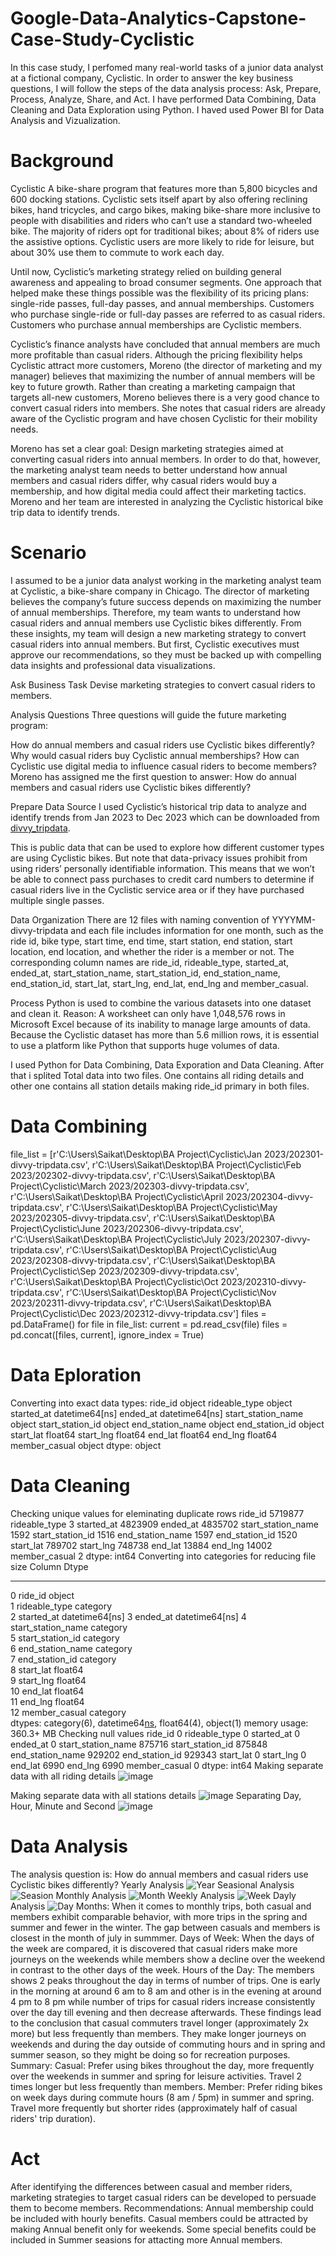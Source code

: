 # Google-Data-Analytics-Capstone-Case-Study-Cyclistic
In this case study, I perfomed many real-world tasks of a junior data analyst at a fictional company, Cyclistic. In order to answer the key business questions, I will follow the steps of the data analysis process: Ask, Prepare, Process, Analyze, Share, and Act.
I have performed Data Combining, Data Cleaning and Data Exploration using Python. I haved used Power BI for Data Analysis and Vizualization.
# Background
Cyclistic
A bike-share program that features more than 5,800 bicycles and 600 docking stations. Cyclistic sets itself apart by also offering reclining bikes, hand tricycles, and cargo bikes, making bike-share more inclusive to people with disabilities and riders who can’t use a standard two-wheeled bike. The majority of riders opt for traditional bikes; about 8% of riders use the assistive options. Cyclistic users are more likely to ride for leisure, but about 30% use them to commute to work each day.

Until now, Cyclistic’s marketing strategy relied on building general awareness and appealing to broad consumer segments. One approach that helped make these things possible was the flexibility of its pricing plans: single-ride passes, full-day passes, and annual memberships. Customers who purchase single-ride or full-day passes are referred to as casual riders. Customers who purchase annual memberships are Cyclistic members.

Cyclistic’s finance analysts have concluded that annual members are much more profitable than casual riders. Although the pricing flexibility helps Cyclistic attract more customers, Moreno (the director of marketing and my manager) believes that maximizing the number of annual members will be key to future growth. Rather than creating a marketing campaign that targets all-new customers, Moreno believes there is a very good chance to convert casual riders into members. She notes that casual riders are already aware of the Cyclistic program and have chosen Cyclistic for their mobility needs.

Moreno has set a clear goal: Design marketing strategies aimed at converting casual riders into annual members. In order to do that, however, the marketing analyst team needs to better understand how annual members and casual riders differ, why casual riders would buy a membership, and how digital media could affect their marketing tactics. Moreno and her team are interested in analyzing the Cyclistic historical bike trip data to identify trends.

# Scenario
I assumed to be a junior data analyst working in the marketing analyst team at Cyclistic, a bike-share company in Chicago. The director of marketing believes the company’s future success depends on maximizing the number of annual memberships. Therefore, my team wants to understand how casual riders and annual members use Cyclistic bikes differently. From these insights, my team will design a new marketing strategy to convert casual riders into annual members. But first, Cyclistic executives must approve our recommendations, so they must be backed up with compelling data insights and professional data visualizations.

Ask
Business Task
Devise marketing strategies to convert casual riders to members.

Analysis Questions
Three questions will guide the future marketing program:

How do annual members and casual riders use Cyclistic bikes differently?
Why would casual riders buy Cyclistic annual memberships?
How can Cyclistic use digital media to influence casual riders to become members?
Moreno has assigned me the first question to answer: How do annual members and casual riders use Cyclistic bikes differently?

Prepare
Data Source
I used Cyclistic’s historical trip data to analyze and identify trends from Jan 2023 to Dec 2023 which can be downloaded from [divvy_tripdata](https://divvy-tripdata.s3.amazonaws.com/index.html).

This is public data that can be used to explore how different customer types are using Cyclistic bikes. But note that data-privacy issues prohibit from using riders’ personally identifiable information. This means that we won’t be able to connect pass purchases to credit card numbers to determine if casual riders live in the Cyclistic service area or if they have purchased multiple single passes.

Data Organization
There are 12 files with naming convention of YYYYMM-divvy-tripdata and each file includes information for one month, such as the ride id, bike type, start time, end time, start station, end station, start location, end location, and whether the rider is a member or not. The corresponding column names are ride_id, rideable_type, started_at, ended_at, start_station_name, start_station_id, end_station_name, end_station_id, start_lat, start_lng, end_lat, end_lng and member_casual.

Process
Python is used to combine the various datasets into one dataset and clean it.
Reason:
A worksheet can only have 1,048,576 rows in Microsoft Excel because of its inability to manage large amounts of data. Because the Cyclistic dataset has more than 5.6 million rows, it is essential to use a platform like Python that supports huge volumes of data.

I used Python for Data Combining, Data Exporation and Data Cleaning. After that i splited Total data into two files. One contains all riding details and other one contains all station details making ride_id primary in both files. 

# Data Combining
file_list = [r'C:\Users\Saikat\Desktop\BA Project\Cyclistic\Jan 2023/202301-divvy-tripdata.csv',
            r'C:\Users\Saikat\Desktop\BA Project\Cyclistic\Feb 2023/202302-divvy-tripdata.csv',
            r'C:\Users\Saikat\Desktop\BA Project\Cyclistic\March 2023/202303-divvy-tripdata.csv',
            r'C:\Users\Saikat\Desktop\BA Project\Cyclistic\April 2023/202304-divvy-tripdata.csv',
            r'C:\Users\Saikat\Desktop\BA Project\Cyclistic\May 2023/202305-divvy-tripdata.csv',
            r'C:\Users\Saikat\Desktop\BA Project\Cyclistic\June 2023/202306-divvy-tripdata.csv',
            r'C:\Users\Saikat\Desktop\BA Project\Cyclistic\July 2023/202307-divvy-tripdata.csv',
            r'C:\Users\Saikat\Desktop\BA Project\Cyclistic\Aug 2023/202308-divvy-tripdata.csv',
            r'C:\Users\Saikat\Desktop\BA Project\Cyclistic\Sep 2023/202309-divvy-tripdata.csv',
            r'C:\Users\Saikat\Desktop\BA Project\Cyclistic\Oct 2023/202310-divvy-tripdata.csv',
            r'C:\Users\Saikat\Desktop\BA Project\Cyclistic\Nov 2023/202311-divvy-tripdata.csv',
            r'C:\Users\Saikat\Desktop\BA Project\Cyclistic\Dec 2023/202312-divvy-tripdata.csv']
files = pd.DataFrame()
for file in file_list:
    current = pd.read_csv(file)
    files = pd.concat([files, current], ignore_index = True)
# Data Eploration
Converting into exact data types:
ride_id                       object
rideable_type                 object
started_at            datetime64[ns]
ended_at              datetime64[ns]
start_station_name            object
start_station_id              object
end_station_name              object
end_station_id                object
start_lat                    float64
start_lng                    float64
end_lat                      float64
end_lng                      float64
member_casual                 object
dtype: object
# Data Cleaning
Checking unique values for eleminating duplicate rows
ride_id               5719877
rideable_type               3
started_at            4823909
ended_at              4835702
start_station_name       1592
start_station_id         1516
end_station_name         1597
end_station_id           1520
start_lat              789702
start_lng              748738
end_lat                 13884
end_lng                 14002
member_casual               2
dtype: int64
Converting into categories for reducing file size
Column              Dtype         
---  ------              -----         
 0   ride_id             object        
 1   rideable_type       category      
 2   started_at          datetime64[ns]
 3   ended_at            datetime64[ns]
 4   start_station_name  category      
 5   start_station_id    category      
 6   end_station_name    category      
 7   end_station_id      category      
 8   start_lat           float64       
 9   start_lng           float64       
 10  end_lat             float64       
 11  end_lng             float64       
 12  member_casual       category      
dtypes: category(6), datetime64[ns](2), float64(4), object(1)
memory usage: 360.3+ MB
Checking null values
ride_id                    0
rideable_type              0
started_at                 0
ended_at                   0
start_station_name    875716
start_station_id      875848
end_station_name      929202
end_station_id        929343
start_lat                  0
start_lng                  0
end_lat                 6990
end_lng                 6990
member_casual              0
dtype: int64
Making separate data with all riding details
![image](https://github.com/saikatdtt1/Google-Data-Analytics-Capstone-Case-Study-Cyclistic/assets/144656040/bf6f778a-122b-4a8b-9aa4-32baae6d14e8)

Making separate data with all stations details
![image](https://github.com/saikatdtt1/Google-Data-Analytics-Capstone-Case-Study-Cyclistic/assets/144656040/9a1b7def-f121-4658-a1a3-064e40e8e0fa)
Separating Day, Hour, Minute and Second
![image](https://github.com/saikatdtt1/Google-Data-Analytics-Capstone-Case-Study-Cyclistic/assets/144656040/d3322316-387d-46a1-8942-038873d17c76)

# Data Analysis
The analysis question is: How do annual members and casual riders use Cyclistic bikes differently?
Yearly Analysis
![Year](https://github.com/saikatdtt1/Google-Data-Analytics-Capstone-Case-Study-Cyclistic/assets/144656040/5fe81f52-19d2-463a-9fa0-ac5c45990532)
Seasional Analysis
![Seasion](https://github.com/saikatdtt1/Google-Data-Analytics-Capstone-Case-Study-Cyclistic/assets/144656040/c844ce72-9fbc-49e5-9474-ab114ff8bd97)
Monthly Analysis
![Month](https://github.com/saikatdtt1/Google-Data-Analytics-Capstone-Case-Study-Cyclistic/assets/144656040/db02ce8d-4fa4-40b3-9c80-71410760bf13)
Weekly Analysis
![Week](https://github.com/saikatdtt1/Google-Data-Analytics-Capstone-Case-Study-Cyclistic/assets/144656040/c94734da-16c0-4877-a3df-57b393a828bb)
Dayly Analysis
![Day](https://github.com/saikatdtt1/Google-Data-Analytics-Capstone-Case-Study-Cyclistic/assets/144656040/80a44e29-b2b4-4f6c-b1aa-3447ed42df22)
Months: When it comes to monthly trips, both casual and members exhibit comparable behavior, with more trips in the spring and summer and fewer in the winter. The gap between casuals and members is closest in the month of july in summmer.
Days of Week: When the days of the week are compared, it is discovered that casual riders make more journeys on the weekends while members show a decline over the weekend in contrast to the other days of the week.
Hours of the Day: The members shows 2 peaks throughout the day in terms of number of trips. One is early in the morning at around 6 am to 8 am and other is in the evening at around 4 pm to 8 pm while number of trips for casual riders increase consistently over the day till evening and then decrease afterwards.
These findings lead to the conclusion that casual commuters travel longer (approximately 2x more) but less frequently than members. They make longer journeys on weekends and during the day outside of commuting hours and in spring and summer season, so they might be doing so for recreation purposes.
Summary:
  Casual: 
  Prefer using bikes throughout the day, more frequently over the weekends in summer and spring for leisure activities.
  Travel 2 times longer but less frequently than members.
  Member:
  Prefer riding bikes on week days during commute hours (8 am / 5pm) in summer and spring.
  Travel more frequently but shorter rides (approximately half of casual riders' trip duration).
# Act
After identifying the differences between casual and member riders, marketing strategies to target casual riders can be developed to persuade them to become members.
Recommendations:
Annual membership could be included with hourly benefits.
Casual members could be attracted by making Annual benefit only for weekends.
Some special benefits could be included in Summer seasions for attacting more Annual members.


